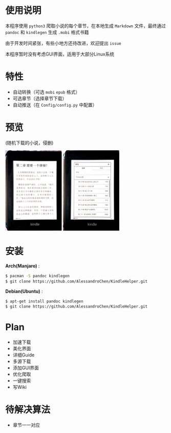 # 使用说明

本程序使用 `python3` 爬取小说的每个章节，在本地生成 `Markdown` 文件，最终通过 `pandoc` 和 `kindlegen` 生成 `.mobi` 格式书籍

由于开发时间紧张，有些小地方还待改进，欢迎提出 `issue`

本程序暂时没有考虑GUI界面，适用于大部分Linux系统



# 特性

* 自动转换（可选 `mobi` `epub` 格式）
* 可选章节（选择章节下载）
* 自动推送（在 `Config/config.py` 中配置）



# 预览

(随机下载的小说，侵删)



<img src="https://github.com/AlessandroChen/KindleHelper/blob/master/preview1.jpg" height = "250" div align=center/>

<img src="https://github.com/AlessandroChen/KindleHelper/blob/master/preview2.jpg" height = "250" div align=center/>

# 安装

**Arch(Manjaro)** :

  ```bash
$ pacman -S pandoc kindlegen
$ git clone https://github.com/AlessandroChen/KindleHelper.git
  ```

**Debian(Ubuntu)** :

```bash
$ apt-get install pandoc kindlegen
$ git clone https://github.com/AlessandroChen/KindleHelper.git
```



# Plan

* 加速下载
* 美化界面
* 详细Guide
* 多源下载
* 添加GUI界面
* 优化爬取
* 一键搜索
* 写Wiki

# 待解决算法

* 章节一一对应

